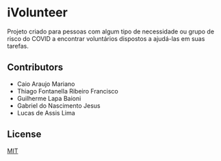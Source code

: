 # iVolunteer

Projeto criado para pessoas com algum tipo de necessidade ou grupo de risco do COVID a encontrar voluntários dispostos a ajudá-las em suas tarefas.

## Contributors
- Caio Araujo Mariano
- Thiago Fontanella Ribeiro Francisco
- Guilherme Lapa Baioni
- Gabriel do Nascimento Jesus
- Lucas de Assis Lima

## License
[MIT](https://choosealicense.com/licenses/mit/)

